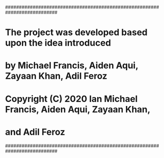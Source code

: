###########################################################################
#  The project was developed based upon the idea introduced               # 
#  by Michael Francis, Aiden Aqui, Zayaan Khan, Adil Feroz                #  
#                                                                         #
#  Copyright (C) 2020 Ian Michael Francis, Aiden Aqui, Zayaan Khan,       #
#  and Adil Feroz                                                         #
###########################################################################